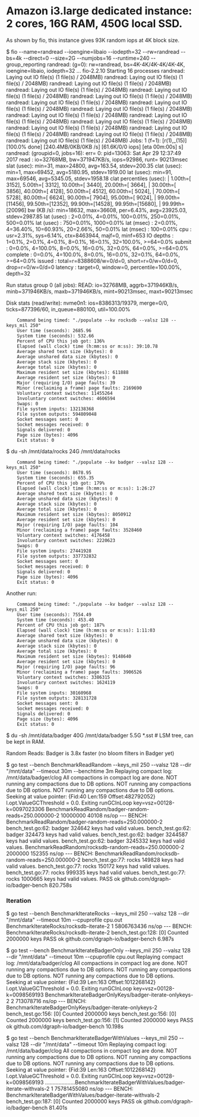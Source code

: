 # Amazon i3.large dedicated instance: 2 cores, 16G RAM, 450G local SSD.

As shown by fio, this instance gives 93K random iops at 4K block size.

$ fio --name=randread --ioengine=libaio --iodepth=32 --rw=randread --bs=4k --direct=0 --size=2G --numjobs=16 --runtime=240 --group_reporting
randread: (g=0): rw=randread, bs=4K-4K/4K-4K/4K-4K, ioengine=libaio, iodepth=32
...
fio-2.2.10
Starting 16 processes
randread: Laying out IO file(s) (1 file(s) / 2048MB)
randread: Laying out IO file(s) (1 file(s) / 2048MB)
randread: Laying out IO file(s) (1 file(s) / 2048MB)
randread: Laying out IO file(s) (1 file(s) / 2048MB)
randread: Laying out IO file(s) (1 file(s) / 2048MB)
randread: Laying out IO file(s) (1 file(s) / 2048MB)
randread: Laying out IO file(s) (1 file(s) / 2048MB)
randread: Laying out IO file(s) (1 file(s) / 2048MB)
randread: Laying out IO file(s) (1 file(s) / 2048MB)
randread: Laying out IO file(s) (1 file(s) / 2048MB)
randread: Laying out IO file(s) (1 file(s) / 2048MB)
randread: Laying out IO file(s) (1 file(s) / 2048MB)
randread: Laying out IO file(s) (1 file(s) / 2048MB)
randread: Laying out IO file(s) (1 file(s) / 2048MB)
randread: Laying out IO file(s) (1 file(s) / 2048MB)
randread: Laying out IO file(s) (1 file(s) / 2048MB)
Jobs: 1 (f=1): [r(1),_(15)] [100.0% done] [240.4MB/0KB/0KB /s] [61.6K/0/0 iops] [eta 00m:00s]        s]
randread: (groupid=0, jobs=16): err= 0: pid=13063: Sat Apr 29 12:37:49 2017
  read : io=32768MB, bw=371947KB/s, iops=92986, runt= 90213msec
    slat (usec): min=31, max=24800, avg=163.54, stdev=200.35
    clat (usec): min=1, max=69452, avg=5180.95, stdev=1919.00
     lat (usec): min=91, max=69546, avg=5345.05, stdev=1958.18
    clat percentiles (usec):
     |  1.00th=[ 3152],  5.00th=[ 3312], 10.00th=[ 3440], 20.00th=[ 3664],
     | 30.00th=[ 3856], 40.00th=[ 4128], 50.00th=[ 4512], 60.00th=[ 5024],
     | 70.00th=[ 5728], 80.00th=[ 6624], 90.00th=[ 7904], 95.00th=[ 9024],
     | 99.00th=[11456], 99.50th=[12352], 99.90th=[14528], 99.95th=[15680],
     | 99.99th=[20096]
    bw (KB  /s): min=18632, max=36608, per=6.43%, avg=23925.03, stdev=2987.85
    lat (usec) : 2=0.01%, 4=0.01%, 100=0.01%, 250=0.01%, 500=0.01%
    lat (usec) : 750=0.01%, 1000=0.01%
    lat (msec) : 2=0.01%, 4=36.40%, 10=60.93%, 20=2.66%, 50=0.01%
    lat (msec) : 100=0.01%
  cpu          : usr=2.31%, sys=6.14%, ctx=8463944, majf=0, minf=653
  IO depths    : 1=0.1%, 2=0.1%, 4=0.1%, 8=0.1%, 16=0.1%, 32=100.0%, >=64=0.0%
     submit    : 0=0.0%, 4=100.0%, 8=0.0%, 16=0.0%, 32=0.0%, 64=0.0%, >=64=0.0%
     complete  : 0=0.0%, 4=100.0%, 8=0.0%, 16=0.0%, 32=0.1%, 64=0.0%, >=64=0.0%
     issued    : total=r=8388608/w=0/d=0, short=r=0/w=0/d=0, drop=r=0/w=0/d=0
     latency   : target=0, window=0, percentile=100.00%, depth=32

Run status group 0 (all jobs):
   READ: io=32768MB, aggrb=371946KB/s, minb=371946KB/s, maxb=371946KB/s, mint=90213msec, maxt=90213msec

Disk stats (read/write):
  nvme0n1: ios=8386313/19379, merge=0/0, ticks=877396/60, in_queue=880100, util=100.00%

        Command being timed: "./populate --kv rocksdb --valsz 128 --keys_mil 250"
        User time (seconds): 2685.96
        System time (seconds): 532.66
        Percent of CPU this job got: 136%
        Elapsed (wall clock) time (h:mm:ss or m:ss): 39:10.78
        Average shared text size (kbytes): 0
        Average unshared data size (kbytes): 0
        Average stack size (kbytes): 0
        Average total size (kbytes): 0
        Maximum resident set size (kbytes): 611888
        Average resident set size (kbytes): 0
        Major (requiring I/O) page faults: 39
        Minor (reclaiming a frame) page faults: 2169690
        Voluntary context switches: 11455264
        Involuntary context switches: 4606594
        Swaps: 0
        File system inputs: 132138368
        File system outputs: 594809048
        Socket messages sent: 0
        Socket messages received: 0
        Signals delivered: 0
        Page size (bytes): 4096
        Exit status: 0

$ du -sh /mnt/data/rocks
24G     /mnt/data/rocks


        Command being timed: "./populate --kv badger --valsz 128 --keys_mil 250"
        User time (seconds): 8678.95
        System time (seconds): 655.35
        Percent of CPU this job got: 179%
        Elapsed (wall clock) time (h:mm:ss or m:ss): 1:26:27
        Average shared text size (kbytes): 0
        Average unshared data size (kbytes): 0
        Average stack size (kbytes): 0
        Average total size (kbytes): 0
        Maximum resident set size (kbytes): 8050912
        Average resident set size (kbytes): 0
        Major (requiring I/O) page faults: 104
        Minor (reclaiming a frame) page faults: 3528460
        Voluntary context switches: 4176458
        Involuntary context switches: 2220623
        Swaps: 0
        File system inputs: 27441928
        File system outputs: 337732832
        Socket messages sent: 0
        Socket messages received: 0
        Signals delivered: 0
        Page size (bytes): 4096
        Exit status: 0


Another run:

        Command being timed: "./populate --kv badger --valsz 128 --keys_mil 250"
        User time (seconds): 7554.49
        System time (seconds): 453.40
        Percent of CPU this job got: 187%
        Elapsed (wall clock) time (h:mm:ss or m:ss): 1:11:03
        Average shared text size (kbytes): 0
        Average unshared data size (kbytes): 0
        Average stack size (kbytes): 0
        Average total size (kbytes): 0
        Maximum resident set size (kbytes): 9148640
        Average resident set size (kbytes): 0
        Major (requiring I/O) page faults: 96
        Minor (reclaiming a frame) page faults: 3906526
        Voluntary context switches: 3386315
        Involuntary context switches: 1624119
        Swaps: 0
        File system inputs: 30160968
        File system outputs: 328131728
        Socket messages sent: 0
        Socket messages received: 0
        Signals delivered: 0
        Page size (bytes): 4096
        Exit status: 0


$ du -sh /mnt/data/badger
40G     /mnt/data/badger
5.5G *.sst  # LSM tree, can be kept in RAM.

Random Reads: Badger is 3.8x faster (no bloom filters in Badger yet)

$ go test --bench BenchmarkReadRandom --keys_mil 250 --valsz 128 --dir "/mnt/data" --timeout 30m --benchtime 3m
Replaying compact log: /mnt/data/badger/clog
All compactions in compact log are done.
NOT running any compactions due to DB options.
NOT running any compactions due to DB options.
NOT running any compactions due to DB options.
Seeking at value pointer: {Fid:40 Len:159 Offset:482792052}
l.opt.ValueGCThreshold = 0.0. Exiting runGCInLoop
key=vsz=00128-k=0097023306
BenchmarkReadRandom/badger-random-reads=250.000000-2            10000000             40108 ns/op
--- BENCH: BenchmarkReadRandom/badger-random-reads=250.000000-2
        bench_test.go:62: badger 324642 keys had valid values.
        bench_test.go:62: badger 324473 keys had valid values.
        bench_test.go:62: badger 3244587 keys had valid values.
        bench_test.go:62: badger 3245332 keys had valid values.
BenchmarkReadRandom/rocksdb-random-reads=250.000000-2            2000000            152355 ns/op
--- BENCH: BenchmarkReadRandom/rocksdb-random-reads=250.000000-2
        bench_test.go:77: rocks 149828 keys had valid values.
        bench_test.go:77: rocks 150172 keys had valid values.
        bench_test.go:77: rocks 999335 keys had valid values.
        bench_test.go:77: rocks 1000665 keys had valid values.
PASS
ok      github.com/dgraph-io/badger-bench       820.758s


### Iteration

$ go test --bench BenchmarkIterateRocks --keys_mil 250 --valsz 128 --dir "/mnt/data" --timeout 10m --cpuprofile cpu.out
BenchmarkIterateRocks/rocksdb-iterate-2                        1        5806763436 ns/op
--- BENCH: BenchmarkIterateRocks/rocksdb-iterate-2
        bench_test.go:128: [0] Counted 2000000 keys
PASS
ok      github.com/dgraph-io/badger-bench       6.987s

$ go test --bench BenchmarkIterateBadgerOnly --keys_mil 250 --valsz 128 --dir "/mnt/data" --timeout 10m --cpuprofile cpu.out
Replaying compact log: /mnt/data/badger/clog
All compactions in compact log are done.
NOT running any compactions due to DB options.
NOT running any compactions due to DB options.
NOT running any compactions due to DB options.
Seeking at value pointer: {Fid:39 Len:163 Offset:1012268142}
l.opt.ValueGCThreshold = 0.0. Exiting runGCInLoop
key=vsz=00128-k=0098569193
BenchmarkIterateBadgerOnlyKeys/badger-iterate-onlykeys-2                       2         713078716 ns/op
--- BENCH: BenchmarkIterateBadgerOnlyKeys/badger-iterate-onlykeys-2
        bench_test.go:156: [0] Counted 2000000 keys
        bench_test.go:156: [0] Counted 2000000 keys
        bench_test.go:156: [1] Counted 2000000 keys
PASS
ok      github.com/dgraph-io/badger-bench       10.198s

$ go test --bench BenchmarkIterateBadgerWithValues --keys_mil 250 --valsz 128 --dir "/mnt/data" --timeout 10m
Replaying compact log: /mnt/data/badger/clog
All compactions in compact log are done.
NOT running any compactions due to DB options.
NOT running any compactions due to DB options.
NOT running any compactions due to DB options.
Seeking at value pointer: {Fid:39 Len:163 Offset:1012268142}
l.opt.ValueGCThreshold = 0.0. Exiting runGCInLoop
key=vsz=00128-k=0098569193
....................BenchmarkIterateBadgerWithValues/badger-iterate-withvals-2                 1        75781455080 ns/op
--- BENCH: BenchmarkIterateBadgerWithValues/badger-iterate-withvals-2
        bench_test.go:187: [0] Counted 2000000 keys
PASS
ok      github.com/dgraph-io/badger-bench       81.401s

